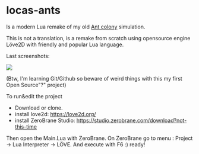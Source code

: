 # locas-ants
Is a modern Lua remake of my old [Ant colony](https://www.youtube.com/watch?v=G5wb4f5n6qQ) simulation.

This is not a translation, is a remake from scratch using opensource engine Löve2D with friendly and popular Lua language.

Last screenshots:

![](https://raw.githubusercontent.com/piXelicidio/locas-ants/develop/screenshots/gridCellsOnly.gif)

(Btw, I'm learning Git/Github so beware of weird things with this my first Open Source"?" project) 
 

To run&edit the project 
- Download or clone.
- install love2d: https://love2d.org/
- install ZeroBrane Studio: https://studio.zerobrane.com/download?not-this-time

Then open the Main.Lua with ZeroBrane.
On ZeroBrane go to menu : Project -> Lua Interpreter -> LÖVE.
And execute with F6 :) ready!


